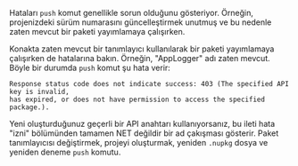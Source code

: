 Hataları `push` komut genellikle sorun olduğunu gösteriyor. Örneğin, projenizdeki sürüm numarasını güncelleştirmek unutmuş ve bu nedenle zaten mevcut bir paketi yayımlamaya çalışırken.

Konakta zaten mevcut bir tanımlayıcı kullanılarak bir paketi yayımlamaya çalışırken de hatalarına bakın. Örneğin, "AppLogger" adı zaten mevcut. Böyle bir durumda `push` komut şu hata verir:

```output
Response status code does not indicate success: 403 (The specified API key is invalid,
has expired, or does not have permission to access the specified package.).
```

Yeni oluşturduğunuz geçerli bir API anahtarı kullanıyorsanız, bu ileti hata "izni" bölümünden tamamen NET değildir bir ad çakışması gösterir. Paket tanımlayıcısı değiştirmek, projeyi oluşturmak, yeniden `.nupkg` dosya ve yeniden deneme `push` komutu.